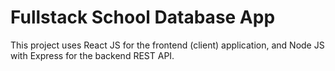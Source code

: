 # Fullstack School Database App

This project uses React JS for the frontend (client) application, and Node JS with Express for the backend REST API.